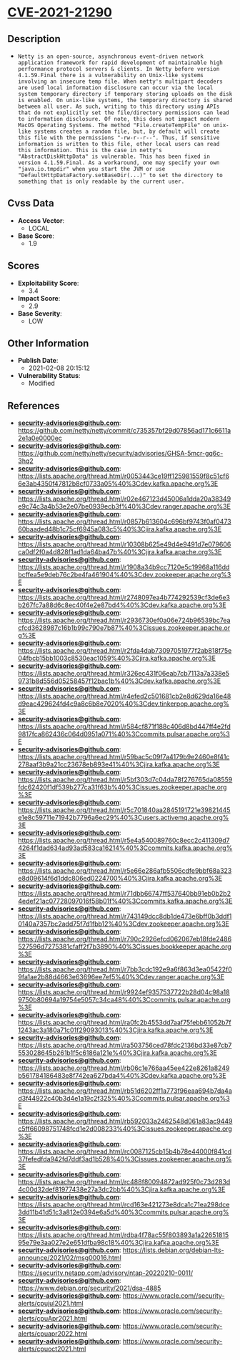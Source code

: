 
# [CVE-2021-21290](https://github.com/netty/netty/commit/c735357bf29d07856ad171c6611a2e1a0e0000ec)

## Description

- `Netty is an open-source, asynchronous event-driven network application framework for rapid development of maintainable high performance protocol servers & clients. In Netty before version 4.1.59.Final there is a vulnerability on Unix-like systems involving an insecure temp file. When netty's multipart decoders are used local information disclosure can occur via the local system temporary directory if temporary storing uploads on the disk is enabled. On unix-like systems, the temporary directory is shared between all user. As such, writing to this directory using APIs that do not explicitly set the file/directory permissions can lead to information disclosure. Of note, this does not impact modern MacOS Operating Systems. The method "File.createTempFile" on unix-like systems creates a random file, but, by default will create this file with the permissions "-rw-r--r--". Thus, if sensitive information is written to this file, other local users can read this information. This is the case in netty's "AbstractDiskHttpData" is vulnerable. This has been fixed in version 4.1.59.Final. As a workaround, one may specify your own "java.io.tmpdir" when you start the JVM or use "DefaultHttpDataFactory.setBaseDir(...)" to set the directory to something that is only readable by the current user.`

## Cvss Data

- **Access Vector**:
  - LOCAL
- **Base Score**:
  - 1.9

## Scores

- **Exploitability Score**:
  - 3.4
- **Impact Score**:
  - 2.9
- **Base Severity**:
  - LOW

## Other Information

- **Publish Date**:
  - 2021-02-08 20:15:12
- **Vulnerability Status**:
  - Modified

## References

- **security-advisories@github.com**: https://github.com/netty/netty/commit/c735357bf29d07856ad171c6611a2e1a0e0000ec
- **security-advisories@github.com**: https://github.com/netty/netty/security/advisories/GHSA-5mcr-gq6c-3hq2
- **security-advisories@github.com**: https://lists.apache.org/thread.html/r0053443ce19ff125981559f8c51cf66e3ab4350f47812b8cf0733a05%40%3Cdev.kafka.apache.org%3E
- **security-advisories@github.com**: https://lists.apache.org/thread.html/r02e467123d45006a1dda20a38349e9c74c3a4b53e2e07be0939ecb3f%40%3Cdev.ranger.apache.org%3E
- **security-advisories@github.com**: https://lists.apache.org/thread.html/r0857b613604c696bf9743f0af047360baaded48b1c75cf6945a083c5%40%3Cjira.kafka.apache.org%3E
- **security-advisories@github.com**: https://lists.apache.org/thread.html/r10308b625e49d4e9491d7e079606ca0df2f0a4d828f1ad1da64ba47b%40%3Cjira.kafka.apache.org%3E
- **security-advisories@github.com**: https://lists.apache.org/thread.html/r1908a34b9cc7120e5c19968a116ddbcffea5e9deb76c2be4fa461904%40%3Cdev.zookeeper.apache.org%3E
- **security-advisories@github.com**: https://lists.apache.org/thread.html/r2748097ea4b774292539cf3de6e3b267fc7a88d6c8ec40f4e2e87bd4%40%3Cdev.kafka.apache.org%3E
- **security-advisories@github.com**: https://lists.apache.org/thread.html/r2936730ef0a06e724b96539bc7eacfcd3628987c16b1b99c790e7b87%40%3Cissues.zookeeper.apache.org%3E
- **security-advisories@github.com**: https://lists.apache.org/thread.html/r2fda4dab73097051977f2ab818f75e04fbcb15bb1003c8530eac1059%40%3Cjira.kafka.apache.org%3E
- **security-advisories@github.com**: https://lists.apache.org/thread.html/r326ec431f06eab7cb7113a7a338e59731b8d556d05258457f12bac1b%40%3Cdev.kafka.apache.org%3E
- **security-advisories@github.com**: https://lists.apache.org/thread.html/r4efed2c501681cb2e8d629da16e48d9eac429624fd4c9a8c6b8e7020%40%3Cdev.tinkerpop.apache.org%3E
- **security-advisories@github.com**: https://lists.apache.org/thread.html/r584cf871f188c406d8bd447ff4e2fd9817fca862436c064d0951a071%40%3Ccommits.pulsar.apache.org%3E
- **security-advisories@github.com**: https://lists.apache.org/thread.html/r59bac5c09f7a4179b9e2460e8f41c278aaf3b9a21cc23678eb893e41%40%3Cjira.kafka.apache.org%3E
- **security-advisories@github.com**: https://lists.apache.org/thread.html/r5bf303d7c04da78f276765da08559fdc62420f1df539b277ca31f63b%40%3Cissues.zookeeper.apache.org%3E
- **security-advisories@github.com**: https://lists.apache.org/thread.html/r5c701840aa2845191721e39821445e1e8c59711e71942b7796a6ec29%40%3Cusers.activemq.apache.org%3E
- **security-advisories@github.com**: https://lists.apache.org/thread.html/r5e4a540089760c8ecc2c411309d74264f1dad634ad93ad583ca16214%40%3Ccommits.kafka.apache.org%3E
- **security-advisories@github.com**: https://lists.apache.org/thread.html/r5e66e286afb5506cdfe9bbf68a323e8d09614f6d1ddc806ed0224700%40%3Cjira.kafka.apache.org%3E
- **security-advisories@github.com**: https://lists.apache.org/thread.html/r71dbb66747ff537640bb91eb0b2b24edef21ac07728097016f58b01f%40%3Ccommits.kafka.apache.org%3E
- **security-advisories@github.com**: https://lists.apache.org/thread.html/r743149dcc8db1de473e6bff0b3ddf10140a7357bc2add75f7d1fbb12%40%3Cdev.zookeeper.apache.org%3E
- **security-advisories@github.com**: https://lists.apache.org/thread.html/r790c2926efcd062067eb18fde2486527596d7275381cfaff2f7b3890%40%3Cissues.bookkeeper.apache.org%3E
- **security-advisories@github.com**: https://lists.apache.org/thread.html/r7bb3cdc192e9a6f863d3ea05422f09fa1ae2b88d4663e63696ee7ef5%40%3Cdev.ranger.apache.org%3E
- **security-advisories@github.com**: https://lists.apache.org/thread.html/r9924ef9357537722b28d04c98a189750b80694a19754e5057c34ca48%40%3Ccommits.pulsar.apache.org%3E
- **security-advisories@github.com**: https://lists.apache.org/thread.html/ra0fc2b4553dd7aaf75febb61052b7f1243ac3a180a71c01f29093013%40%3Cjira.kafka.apache.org%3E
- **security-advisories@github.com**: https://lists.apache.org/thread.html/ra503756ced78fdc2136bd33e87cb7553028645b261b1f5c6186a121e%40%3Cjira.kafka.apache.org%3E
- **security-advisories@github.com**: https://lists.apache.org/thread.html/rb06c1e766aa45ee422e8261a8249b561784186483e8f742ea627bda4%40%3Cdev.kafka.apache.org%3E
- **security-advisories@github.com**: https://lists.apache.org/thread.html/rb51d6202ff1a773f96eaa694b7da4ad3f44922c40b3d4e1a19c2f325%40%3Ccommits.pulsar.apache.org%3E
- **security-advisories@github.com**: https://lists.apache.org/thread.html/rb592033a2462548d061a83ac9449c5ff66098751748fcd1e2d008233%40%3Cissues.zookeeper.apache.org%3E
- **security-advisories@github.com**: https://lists.apache.org/thread.html/rc0087125cb15b4b78e44000f841cd37fefedfda942fd7ddf3ad1b528%40%3Cissues.zookeeper.apache.org%3E
- **security-advisories@github.com**: https://lists.apache.org/thread.html/rc488f80094872ad925f0c73d283d4c00d32def81977438e27a3dc2bb%40%3Cjira.kafka.apache.org%3E
- **security-advisories@github.com**: https://lists.apache.org/thread.html/rcd163e421273e8dca1c71ea298dce3dd11b41d51c3a812e0394e6a5d%40%3Ccommits.pulsar.apache.org%3E
- **security-advisories@github.com**: https://lists.apache.org/thread.html/rdba4f78ac55f803893a1a2265181595e79e3aa027e2e651dfba98c18%40%3Cjira.kafka.apache.org%3E
- **security-advisories@github.com**: https://lists.debian.org/debian-lts-announce/2021/02/msg00016.html
- **security-advisories@github.com**: https://security.netapp.com/advisory/ntap-20220210-0011/
- **security-advisories@github.com**: https://www.debian.org/security/2021/dsa-4885
- **security-advisories@github.com**: https://www.oracle.com//security-alerts/cpujul2021.html
- **security-advisories@github.com**: https://www.oracle.com/security-alerts/cpuApr2021.html
- **security-advisories@github.com**: https://www.oracle.com/security-alerts/cpuapr2022.html
- **security-advisories@github.com**: https://www.oracle.com/security-alerts/cpuoct2021.html
